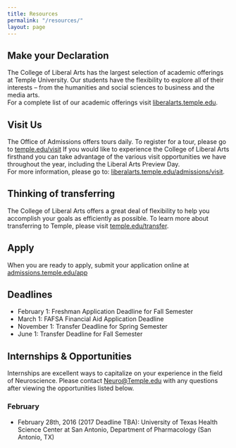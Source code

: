 ```yaml
---
title: Resources
permalink: "/resources/"
layout: page
---
```


## Make your Declaration

The College of Liberal Arts has the largest selection of  academic offerings at Temple University. Our students have the flexibility to explore all of their interests – from the humanities and social sciences to business and the media arts.   
For a complete list of our academic offerings visit [liberalarts.temple.edu](liberalarts.temple.edu).  

## Visit Us

The Office of Admissions offers tours daily. To register for a tour, please go to [temple.edu/visit](temple.edu/visit)
If you would like to experience the College of Liberal Arts firsthand you can take advantage of the various visit  opportunities we have throughout the year, including the Liberal Arts Preview Day.   
For more information, please go to: [liberalarts.temple.edu/admissions/visit](liberalarts.temple.edu/admissions/visit). 

## Thinking of transferring

The College of Liberal Arts offers a great deal of flexibility to help you accomplish your goals as efficiently as possible. To learn more about transferring to Temple, please visit [temple.edu/transfer](temple.edu/transfer). 

## Apply

When you are ready to apply, submit your application online at [admissions.temple.edu/app](admissions.temple.edu/app)

## Deadlines

- February 1: Freshman Application Deadline for Fall Semester
- March 1: FAFSA Financial Aid Application Deadline
- November 1: Transfer Deadline for Spring Semester
- June 1: Transfer Deadline for Fall Semester

## Internships & Opportunities

Internships are excellent ways to capitalize on your experience in the field of Neuroscience. Please contact [Neuro@Temple.edu](mailto:Neuro@Temple.edu) with any questions after viewing the opportunities listed below.

### February

- February 28th, 2016 (2017 Deadline TBA): University of Texas Health Science Center at San Antonio, Department of Pharmacology (San Antonio, TX)
